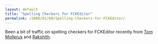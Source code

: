 ```yaml
---
layout: default
title: "Spelling Checkers for FCKEditor"
permalink: /2008/01/09/Spelling-Checkers-for-FCKEditor/
---
```


<p>Been a bit of traffic on spelling checkers for FCKEditor recently from <a href="http://www.mollerus.net/tom/blog/2008/01/configuring_foundeo_spell_checker_to_work_with_col.html" target="_blank">Tom Mollerus</a> and <a href="http://www.rakshith.net/blog/?p=45" target="_blank">Rakshith</a>.</p>